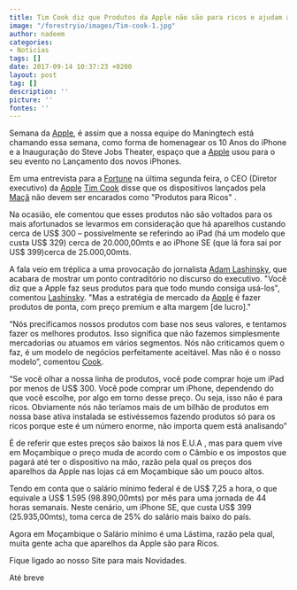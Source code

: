 ```yaml
---
title: Tim Cook diz que Produtos da Apple não são para ricos e ajudam a humanidade
image: "/forestryio/images/Tim-cook-1.jpg"
author: nadeem
categories:
- Noticias
tags: []
date: 2017-09-14 10:37:23 +0200
layout: post
tag: []
description: ''
picture: ''
fontes: ''
---
```



Semana da [Apple](https://www.apple.com), é assim que a nossa equipe do Maningtech está chamando essa semana, como forma de homenagear os 10 Anos do iPhone e a Inauguração do Steve Jobs Theater, espaço que a [Apple](https://www.apple.com) usou para o seu evento no Lançamento dos novos iPhones.

Em uma entrevista para a [Fortune](http://fortune.com) na última segunda feira, o CEO (Diretor executivo) da [Apple](https://www.apple.com) [Tim Cook](https://en.wikipedia.org/wiki/Tim_Cook) disse que os dispositivos lançados pela [Maçã](https://www.apple.com) não devem ser encarados como "Produtos para Ricos" .

Na ocasião, ele comentou que esses produtos não são voltados para os mais afortunados se levarmos em consideração que há aparelhos custando cerca de US$ 300 – possivelmente se referindo ao iPad (há um modelo que custa US$ 329) cerca de 20.000,00mts e ao iPhone SE (que lá fora sai por US$ 399)cerca de 25.000,00mts.

A fala veio em tréplica a uma provocação do jornalista [Adam Lashinsky](http://fortune.com/author/adam-lashinsky/), que acabara de mostrar um ponto contraditório no discurso do executivo. "Você diz que a Apple faz seus produtos para que todo mundo consiga usá-los", comentou [Lashinsky](http://fortune.com/author/adam-lashinsky/). "Mas a estratégia de mercado da [Apple](https://www.apple.com) é fazer produtos de ponta, com preço premium e alta margem [de lucro]."

“Nós precificamos nossos produtos com base nos seus valores, e tentamos fazer os melhores produtos. Isso significa que não fazemos simplesmente mercadorias ou atuamos em vários segmentos. Nós não criticamos quem o faz, é um modelo de negócios perfeitamente aceitável. Mas não é o nosso modelo”, comentou [Cook](https://en.wikipedia.org/wiki/Tim_Cook).

“Se você olhar a nossa linha de produtos, você pode comprar hoje um iPad por menos de US$ 300. Você pode comprar um iPhone, dependendo do que você escolhe, por algo em torno desse preço. Ou seja, isso não é para ricos. Obviamente nós não teríamos mais de um bilhão de produtos em nossa base ativa instalada se estivéssemos fazendo produtos só para os ricos porque este é um número enorme, não importa quem está analisando”

É de referir que estes preços são baixos lá nos E.U.A , mas para quem vive em Moçambique o preço muda de acordo com o Câmbio e os impostos que pagará até ter o dispositivo na mão, razão pela qual os preços dos aparelhos da Apple nas lojas cá em Moçambique são um pouco altos.

Tendo em conta que o salário mínimo federal é de US$ 7,25 a hora, o que equivale a US$ 1.595 (98.890,00mts) por mês para uma jornada de 44 horas semanais. Neste cenário, um iPhone SE, que custa US$ 399 (25.935,00mts), toma cerca de 25% do salário mais baixo do país.

Agora em Moçambique o Salário mínimo é uma Lástima, razão pela qual, muita gente acha que aparelhos da Apple são para Ricos.

Fique ligado ao nosso Site para mais Novidades.

Até breve